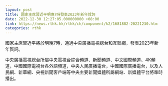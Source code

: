 ```yaml
---
layout: post
title: 國家主席習近平明晚7時發表2023年新年賀詞
date: 2022-12-30 12:27:05.000000000 +08:00
link: https://news.rthk.hk/rthk/ch/component/k2/1681882-20221230.htm
categories: rthk
---
```


國家主席習近平將於明晚7時，通過中央廣播電視總台和互聯網，發表2023年新年賀詞。

中央廣播電視總台所屬中央電視台綜合頻道、新聞頻道、中文國際頻道、4K頻道，中國國際電視台各外語頻道，中央人民廣播電台，中國國際廣播電台，以及人民網、新華網、央視新聞客戶端等中央主要新聞媒體所屬網站、新媒體平台將準時播出。
